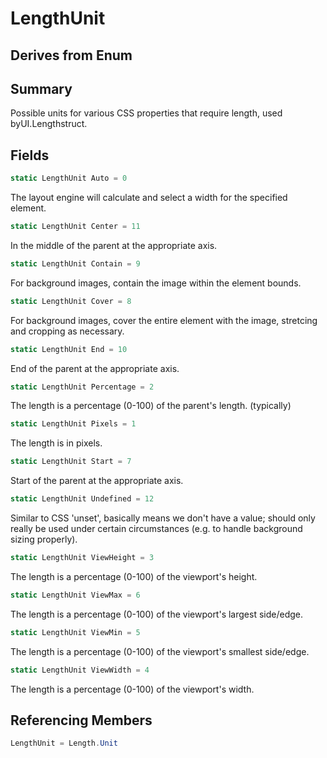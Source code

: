 # LengthUnit

## Derives from Enum

## Summary

Possible units for various CSS properties that require length, used byUI.Lengthstruct.
## Fields

```c#
static LengthUnit Auto = 0
```
The layout engine will calculate and select a width for the specified element.
```c#
static LengthUnit Center = 11
```
In the middle of the parent at the appropriate axis.
```c#
static LengthUnit Contain = 9
```
For background images, contain the image within the element bounds.
```c#
static LengthUnit Cover = 8
```
For background images, cover the entire element with the image, stretcing and cropping as necessary.
```c#
static LengthUnit End = 10
```
End of the parent at the appropriate axis.
```c#
static LengthUnit Percentage = 2
```
The length is a percentage (0-100) of the parent's length. (typically)
```c#
static LengthUnit Pixels = 1
```
The length is in pixels.
```c#
static LengthUnit Start = 7
```
Start of the parent at the appropriate axis.
```c#
static LengthUnit Undefined = 12
```
Similar to CSS 'unset', basically means we don't have a value; should only really be used under certain
circumstances (e.g. to handle background sizing properly).
```c#
static LengthUnit ViewHeight = 3
```
The length is a percentage (0-100) of the viewport's height.
```c#
static LengthUnit ViewMax = 6
```
The length is a percentage (0-100) of the viewport's largest side/edge.
```c#
static LengthUnit ViewMin = 5
```
The length is a percentage (0-100) of the viewport's smallest side/edge.
```c#
static LengthUnit ViewWidth = 4
```
The length is a percentage (0-100) of the viewport's width.
## Referencing Members

```c#
LengthUnit = Length.Unit
```
